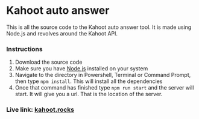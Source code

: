 # Kahoot auto answer

This is all the source code to the Kahoot auto answer tool. It is made using Node.js and revolves around the Kahoot API.

### Instructions

1. Download the source code
2. Make sure you have [Node.js](https://nodejs.org/en/) installed on your system
3. Navigate to the directory in Powershell, Terminal or Command Prompt, then type `npm install`. This will install all the dependencies
4. Once that command has finished type `npm run start` and the server will start. It will give you a url. That is the location of the server.

### Live link: [kahoot.rocks](https://kahoot.rocks)
